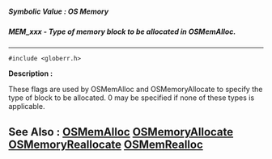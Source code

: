 ##### Symbolic Value : OS Memory
##### MEM_xxx - Type of memory block to be allocated in OSMemAlloc.
---
```
#include <globerr.h>
```
**Description :**

These flags are used by OSMemAlloc and OSMemoryAllocate to specify the type of 
block to be allocated.  0 may be specified if none of these types is 
applicable.

**See Also :**
[OSMemAlloc](/domino-c-api-docs/reference/Func/OSMemAlloc)
[OSMemoryAllocate](/domino-c-api-docs/reference/Func/OSMemoryAllocate)
[OSMemoryReallocate](/domino-c-api-docs/reference/Func/OSMemoryReallocate)
[OSMemRealloc](/domino-c-api-docs/reference/Func/OSMemRealloc)
---
